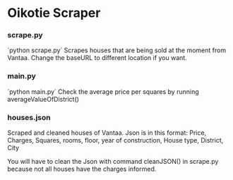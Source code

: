# Oikotie Scraper

### scrape.py
´python scrape.py´
Scrapes houses that are being sold at the moment from Vantaa.
Change the baseURL to different location if you want.

### main.py
´python main.py´
Check the average price per squares by running averageValueOfDistrict()

### houses.json
Scraped and cleaned houses of Vantaa.
Json is in this format:
Price, Charges, Squares, rooms, floor, year of construction, House type, District, City

You will have to clean the Json with command cleanJSON() in scrape.py because not all houses have the charges informed.
